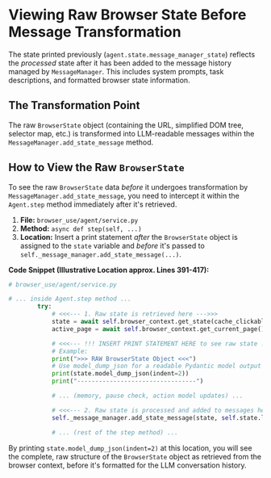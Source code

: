 # Viewing Raw Browser State Before Message Transformation

The state printed previously (`agent.state.message_manager_state`) reflects the *processed* state after it has been added to the message history managed by `MessageManager`. This includes system prompts, task descriptions, and formatted browser state information.

## The Transformation Point

The raw `BrowserState` object (containing the URL, simplified DOM tree, selector map, etc.) is transformed into LLM-readable messages within the `MessageManager.add_state_message` method.

## How to View the Raw `BrowserState`

To see the raw `BrowserState` data *before* it undergoes transformation by `MessageManager.add_state_message`, you need to intercept it within the `Agent.step` method immediately after it's retrieved.

1.  **File:** `browser_use/agent/service.py`
2.  **Method:** `async def step(self, ...)`
3.  **Location:** Insert a print statement *after* the `BrowserState` object is assigned to the `state` variable and *before* it's passed to `self._message_manager.add_state_message(...)`.

**Code Snippet (Illustrative Location approx. Lines 391-417):**

```python
# browser_use/agent/service.py

# ... inside Agent.step method ...
		try:
			# <<<--- 1. Raw state is retrieved here --->>>
			state = await self.browser_context.get_state(cache_clickable_elements_hashes=True)
			active_page = await self.browser_context.get_current_page()

			# <<<--- !!! INSERT PRINT STATEMENT HERE to see raw state !!! --->>>
			# Example:
			print(">>> RAW BrowserState Object <<<")
			# Use model_dump_json for a readable Pydantic model output
			print(state.model_dump_json(indent=2))
			print("---------------------------------")

			# ... (memory, pause check, action model updates) ...

			# <<<--- 2. Raw state is processed and added to messages here --->>>
			self._message_manager.add_state_message(state, self.state.last_result, step_info, self.settings.use_vision)

            # ... (rest of the step method) ...
```

By printing `state.model_dump_json(indent=2)` at this location, you will see the complete, raw structure of the `BrowserState` object as retrieved from the browser context, before it's formatted for the LLM conversation history. 